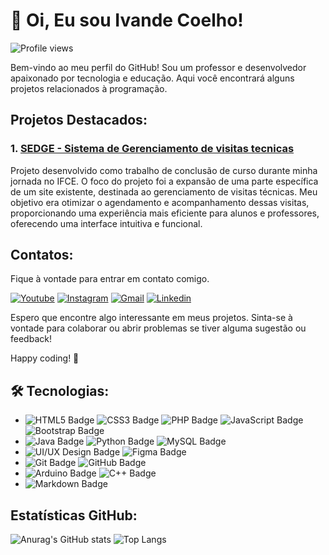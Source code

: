 # 👋 Oi, Eu sou Ivande Coelho!
<p> <img src="https://komarev.com/ghpvc/?username=IvandeCoelho&color=yellow" alt="Profile views" /> </p>

Bem-vindo ao meu perfil do GitHub! Sou um professor e desenvolvedor apaixonado por tecnologia e educação. Aqui você encontrará alguns projetos relacionados à programação.

## Projetos Destacados:

### 1. [SEDGE  - Sistema de Gerenciamento de visitas tecnicas](https://github.com/IvandeCoelho/SEDGE)

Projeto desenvolvido como trabalho de conclusão de curso durante minha jornada no IFCE. O foco do projeto foi a expansão de uma parte específica de um site existente, destinada ao gerenciamento de visitas técnicas. Meu objetivo era otimizar o agendamento e acompanhamento dessas visitas, proporcionando uma experiência mais eficiente para alunos e professores, oferecendo uma interface intuitiva e funcional.



## Contatos:
Fique à vontade para entrar em contato comigo.

[![Youtube](https://img.shields.io/badge/YouTube-FF0000?style=for-the-badge&logo=youtube&logoColor=white)](https://www.youtube.com/@IvandeCoelho)
[![Instagram](https://img.shields.io/badge/-Instagram-%23E4405F?style=for-the-badge&logo=instagram&logoColor=white)](https://www.instagram.com/ivande.coelho/)
[![Gmail](https://img.shields.io/badge/Gmail-D14836?style=for-the-badge&logo=gmail&logoColor=white)](mailto:ivandealveslp@gmail.com)
[![Linkedin](https://img.shields.io/badge/-LinkedIn-%230077B5?style=for-the-badge&logo=linkedin&logoColor=white)](https://www.linkedin.com/in/ivande-coelho-735a41201)

Espero que encontre algo interessante em meus projetos. Sinta-se à vontade para colaborar ou abrir problemas se tiver alguma sugestão ou feedback!

Happy coding! 🚀

## 🛠️ Tecnologias:
- ![HTML5 Badge](https://img.shields.io/badge/HTML5-E34F26?style=for-the-badge&logo=html5&logoColor=white)
![CSS3 Badge](https://img.shields.io/badge/CSS3-1572B6?style=for-the-badge&logo=css3&logoColor=white)
![PHP Badge](https://img.shields.io/badge/PHP-777BB4?style=for-the-badge&logo=php&logoColor=white)
![JavaScript Badge](https://img.shields.io/badge/JavaScript-F7DF1E?style=for-the-badge&logo=javascript&logoColor=black)
![Bootstrap Badge](https://img.shields.io/badge/Bootstrap-563D7C?style=for-the-badge&logo=bootstrap&logoColor=white)
- ![Java Badge](https://img.shields.io/badge/Java-ED8B00?style=for-the-badge&logo=openjdk&logoColor=white)
![Python Badge](https://img.shields.io/badge/Python-3776AB?style=for-the-badge&logo=python&logoColor=white)
![MySQL Badge](https://img.shields.io/badge/MySQL-4479A1?style=for-the-badge&logo=mysql&logoColor=white)
- ![UI/UX Design Badge](https://img.shields.io/badge/UI%2FUX%20Design-FF6F61?style=for-the-badge)
![Figma Badge](https://img.shields.io/badge/Figma-F24E1E?style=for-the-badge&logo=figma&logoColor=white)
- ![Git Badge](https://img.shields.io/badge/Git-F05032?style=for-the-badge&logo=git&logoColor=white)
![GitHub Badge](https://img.shields.io/badge/GitHub-181717?style=for-the-badge&logo=github&logoColor=white)
- ![Arduino Badge](https://img.shields.io/badge/Arduino-00979D?style=for-the-badge&logo=arduino&logoColor=white)
![C++ Badge](https://img.shields.io/badge/C%2B%2B-00599C?style=for-the-badge&logo=c%2B%2B&logoColor=white)
- ![Markdown Badge](https://img.shields.io/badge/Markdown-000000?style=for-the-badge&logo=markdown&logoColor=white)


## Estatísticas GitHub:
![Anurag's GitHub stats](https://github-readme-stats.vercel.app/api?username=IvandeCoelho&show_icons=true&theme=dark&locale=pt-br)
![Top Langs](https://github-readme-stats.vercel.app/api/top-langs/?username=IvandeCoelho&layout=compact&locale=pt-br&theme=dark)
